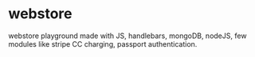 # webstore
webstore playground
made with JS, handlebars, mongoDB, nodeJS, few modules like stripe CC charging, passport authentication. 
